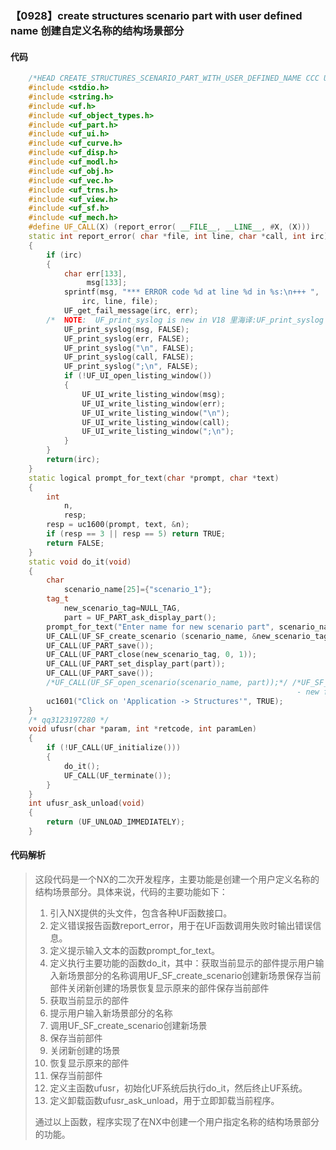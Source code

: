 ### 【0928】create structures scenario part with user defined name 创建自定义名称的结构场景部分

#### 代码

```cpp
    /*HEAD CREATE_STRUCTURES_SCENARIO_PART_WITH_USER_DEFINED_NAME CCC UFUN */  
    #include <stdio.h>  
    #include <string.h>  
    #include <uf.h>  
    #include <uf_object_types.h>  
    #include <uf_part.h>  
    #include <uf_ui.h>  
    #include <uf_curve.h>  
    #include <uf_disp.h>  
    #include <uf_modl.h>  
    #include <uf_obj.h>  
    #include <uf_vec.h>  
    #include <uf_trns.h>  
    #include <uf_view.h>  
    #include <uf_sf.h>  
    #include <uf_mech.h>  
    #define UF_CALL(X) (report_error( __FILE__, __LINE__, #X, (X)))  
    static int report_error( char *file, int line, char *call, int irc)  
    {  
        if (irc)  
        {  
            char err[133],  
                 msg[133];  
            sprintf(msg, "*** ERROR code %d at line %d in %s:\n+++ ",  
                irc, line, file);  
            UF_get_fail_message(irc, err);  
        /*  NOTE:  UF_print_syslog is new in V18 里海译:UF_print_syslog 是 V18 版本新增的函数。 */  
            UF_print_syslog(msg, FALSE);  
            UF_print_syslog(err, FALSE);  
            UF_print_syslog("\n", FALSE);  
            UF_print_syslog(call, FALSE);  
            UF_print_syslog(";\n", FALSE);  
            if (!UF_UI_open_listing_window())  
            {  
                UF_UI_write_listing_window(msg);  
                UF_UI_write_listing_window(err);  
                UF_UI_write_listing_window("\n");  
                UF_UI_write_listing_window(call);  
                UF_UI_write_listing_window(";\n");  
            }  
        }  
        return(irc);  
    }  
    static logical prompt_for_text(char *prompt, char *text)  
    {  
        int  
            n,  
            resp;  
        resp = uc1600(prompt, text, &n);  
        if (resp == 3 || resp == 5) return TRUE;  
        return FALSE;  
    }  
    static void do_it(void)  
    {  
        char  
            scenario_name[25]={"scenario_1"};  
        tag_t  
            new_scenario_tag=NULL_TAG,  
            part = UF_PART_ask_display_part();  
        prompt_for_text("Enter name for new scenario part", scenario_name);  
        UF_CALL(UF_SF_create_scenario (scenario_name, &new_scenario_tag ));  
        UF_CALL(UF_PART_save());       
        UF_CALL(UF_PART_close(new_scenario_tag, 0, 1));  
        UF_CALL(UF_PART_set_display_part(part));  
        UF_CALL(UF_PART_save());  
        /*UF_CALL(UF_SF_open_scenario(scenario_name, part));*/ /*UF_SF_open_scenario   
                                                                - new function in NX 1*/  
        uc1601("Click on 'Application -> Structures'", TRUE);  
    }  
    /* qq3123197280 */  
    void ufusr(char *param, int *retcode, int paramLen)  
    {  
        if (!UF_CALL(UF_initialize()))  
        {  
            do_it();  
            UF_CALL(UF_terminate());  
        }  
    }  
    int ufusr_ask_unload(void)  
    {  
        return (UF_UNLOAD_IMMEDIATELY);  
    }

```

#### 代码解析

> 这段代码是一个NX的二次开发程序，主要功能是创建一个用户定义名称的结构场景部分。具体来说，代码的主要功能如下：
>
> 1. 引入NX提供的头文件，包含各种UF函数接口。
> 2. 定义错误报告函数report_error，用于在UF函数调用失败时输出错误信息。
> 3. 定义提示输入文本的函数prompt_for_text。
> 4. 定义执行主要功能的函数do_it，其中：获取当前显示的部件提示用户输入新场景部分的名称调用UF_SF_create_scenario创建新场景保存当前部件关闭新创建的场景恢复显示原来的部件保存当前部件
> 5. 获取当前显示的部件
> 6. 提示用户输入新场景部分的名称
> 7. 调用UF_SF_create_scenario创建新场景
> 8. 保存当前部件
> 9. 关闭新创建的场景
> 10. 恢复显示原来的部件
> 11. 保存当前部件
> 12. 定义主函数ufusr，初始化UF系统后执行do_it，然后终止UF系统。
> 13. 定义卸载函数ufusr_ask_unload，用于立即卸载当前程序。
>
> 通过以上函数，程序实现了在NX中创建一个用户指定名称的结构场景部分的功能。
>
